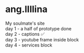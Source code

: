 # ang.llllina
My soulmate's site <br>
day 1 - a half of prototype done <br>
day 2 - captions &#9989; <br>
day 3 - youtube frame inside block <br>
day 4 - services block
